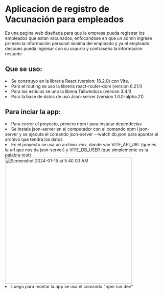 <h1>Aplicacion de registro de Vacunación para empleados</h1>

<p>Es una pagina web diseñada para que la empresa pueda registrar los empleados que estan vacunados, enfocandose en que un admin ingrese primero la información personal minima del empleado y ya el empleado despues pueda ingresar con su usaurio y contraseña la informacion restante</p>


<h2>Que se uso:</h2> 
<li>Se construyo en la libreria React (version: 18.2.0) con Vite.</li>
<li>Para el  routing se uso la libreria react-router-dom (version 6.21.1)</li>
<li>Para los estiulos se uno la libreia Tailwindcss (version 3.4.1)</li>
<li>Para la base de datos de uso Json-server (version 1.0.0-alpha.21)</li>

<h2>Para inciar la app:</h2>

<li>Para correr el proyecto, primero npm i para instalar dependecias</li>
<li>Se instala json-server en el computador con el comando npm i json-server y se ejecuta el comando json-server --watch db.json para apuntar al archivo que tendra los datos</li>
<li>En el proyecto se usa un archivo .env, donde van VITE_API_URL (que es la url que nos da json-server) y VITE_DB_USER (que simplemente es la palabra root)</li>
<img width="413" alt="Screenshot 2024-01-15 at 5 40 00 AM" src="https://github.com/Manuperex/Kruger-CRM/assets/104181677/29edc722-4cfd-4228-8d7a-4236432b66d9">

<li>Luego para montar la app se usa el comando "npm run dev"</li>




